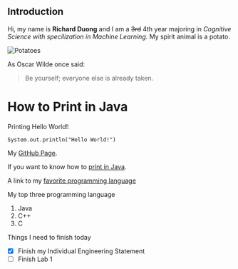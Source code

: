 ## Introduction

Hi, my name is **Richard Duong** and I am a ~~3rd~~ 4th year majoring in *Cognitive Science with specilization in Machine Learning.* My spirit animal is a potato.

![Potatoes](https://user-images.githubusercontent.com/50217877/104081931-e4ed0a80-51e6-11eb-9ca7-321913bb4129.jpeg)

As Oscar Wilde once said:

> Be yourself; everyone else is already taken.

# How to Print in Java
Printing Hello World!:

```
System.out.println("Hello World!")
```
My [GitHub Page](https://github.com/riduong).

If you want to know how to [print in Java](https://github.com/riduong/CSE110/blob/main/README.md#how-to-print-in-java).

A link to my [favorite programming language](https://github.com/riduong/CSE110/blob/add-read-me2/README.md)

My top three programming language
1. Java
2. C++
3. C

Things I need to finish today
- [x] Finish my Individual Engineering Statement
- [ ] Finish Lab 1
